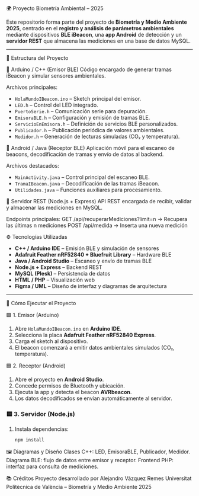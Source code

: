 🌍 Proyecto Biometría Ambiental – 2025

Este repositorio forma parte del proyecto de **Biometría y Medio Ambiente 2025**, centrado en el **registro y análisis de parámetros ambientales** mediante dispositivos **BLE iBeacon**, una **app Android** de detección y un **servidor REST** que almacena las mediciones en una base de datos MySQL.

---

📁 Estructura del Proyecto

🔹 Arduino / C++ (Emisor BLE)
Código encargado de generar tramas iBeacon y simular sensores ambientales.

Archivos principales:
- `HolaMundoIBeacon.ino` – Sketch principal del emisor.  
- `LED.h` – Control del LED integrado.  
- `PuertoSerie.h` – Comunicación serie para depuración.  
- `EmisoraBLE.h` – Configuración y emisión de tramas BLE.  
- `ServicioEnEmisora.h` – Definición de servicios BLE personalizados.  
- `Publicador.h` – Publicación periódica de valores ambientales.  
- `Medidor.h` – Generación de lecturas simuladas (CO₂ y temperatura).  

🔹 Android / Java (Receptor BLE)
Aplicación móvil para el escaneo de beacons, decodificación de tramas y envío de datos al backend.

Archivos destacados:
- `MainActivity.java` – Control principal del escaneo BLE.  
- `TramaIBeacon.java` – Decodificación de las tramas iBeacon.  
- `Utilidades.java` – Funciones auxiliares para procesamiento.  

🔹 Servidor REST (Node.js + Express)
API REST encargada de recibir, validar y almacenar las mediciones en MySQL.

Endpoints principales:
GET /api/recuperarMediciones?limit=n → Recupera las últimas n mediciones
POST /api/medida → Inserta una nueva medición

⚙️ Tecnologías Utilizadas

- **C++ / Arduino IDE** – Emisión BLE y simulación de sensores  
- **Adafruit Feather nRF52840 + Bluefruit Library** – Hardware BLE  
- **Java / Android Studio** – Escaneo y envío de tramas BLE  
- **Node.js + Express** – Backend REST  
- **MySQL (Plesk)** – Persistencia de datos  
- **HTML / PHP** – Visualización web  
- **Figma / UML** – Diseño de interfaz y diagramas de arquitectura  

---
🚀 Cómo Ejecutar el Proyecto

🟩 1. Emisor (Arduino)
1. Abre `HolaMundoIBeacon.ino` en **Arduino IDE**.  
2. Selecciona la placa **Adafruit Feather nRF52840 Express**.  
3. Carga el sketch al dispositivo.  
4. El beacon comenzará a emitir datos ambientales simulados (CO₂, temperatura).

🟦 2. Receptor (Android)
1. Abre el proyecto en **Android Studio**.  
2. Concede permisos de Bluetooth y ubicación.  
3. Ejecuta la app y detecta el beacon **AVRbeacon**.  
4. Los datos decodificados se envían automáticamente al servidor.

### 🟨 3. Servidor (Node.js)
1. Instala dependencias:
   ```bash
   npm install


🖼️ Diagramas y Diseño
Clases C++: LED, EmisoraBLE, Publicador, Medidor.
Diagrama BLE: flujo de datos entre emisor y receptor.
Frontend PHP: interfaz para consulta de mediciones.

📚 Créditos
Proyecto desarrollado por Alejandro Vázquez Remes
Universitat Politècnica de València – Biometría y Medio Ambiente 2025
